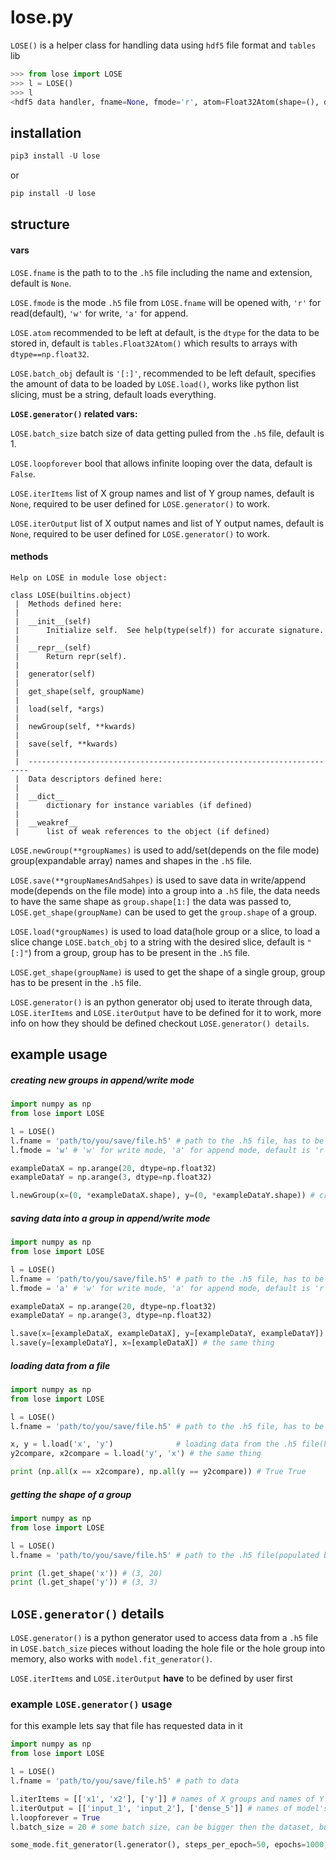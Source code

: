 # lose.py

`LOSE()` is a helper class for handling data using `hdf5` file format and `tables` lib

```python
>>> from lose import LOSE
>>> l = LOSE()
>>> l
<hdf5 data handler, fname=None, fmode='r', atom=Float32Atom(shape=(), dflt=0.0)>

```

## installation
```python
pip3 install -U lose
```
or
```python
pip install -U lose
```

## structure
#### vars
`LOSE.fname` is the path to  to the `.h5` file including the name and extension, default is `None`.

`LOSE.fmode` is the mode `.h5` file from `LOSE.fname` will be opened with, `'r'` for read(default), `'w'` for write, `'a'` for append.

`LOSE.atom` recommended to be left at default, is the `dtype` for the data to be stored in, default is `tables.Float32Atom()` which results to arrays with `dtype==np.float32`.

`LOSE.batch_obj` default is `'[:]'`, recommended to be left default, specifies the amount of data to be loaded by `LOSE.load()`, works like python list slicing, must be a string, default loads everything.

**`LOSE.generator()` related vars:**

`LOSE.batch_size` batch size of data getting pulled from the `.h5` file, default is 1.

`LOSE.loopforever` bool that allows infinite looping over the data, default is `False`.

`LOSE.iterItems` list of X group names and list of Y group names, default is `None`, required to be user defined for `LOSE.generator()` to work.

`LOSE.iterOutput` list of X output names and list of Y output names, default is `None`, required to be user defined for `LOSE.generator()` to work.

#### methods
```
Help on LOSE in module lose object:

class LOSE(builtins.object)
 |  Methods defined here:
 |  
 |  __init__(self)
 |      Initialize self.  See help(type(self)) for accurate signature.
 |  
 |  __repr__(self)
 |      Return repr(self).
 |  
 |  generator(self)
 |  
 |  get_shape(self, groupName)
 |  
 |  load(self, *args)
 |  
 |  newGroup(self, **kwards)
 |  
 |  save(self, **kwards)
 |  
 |  ----------------------------------------------------------------------
 |  Data descriptors defined here:
 |  
 |  __dict__
 |      dictionary for instance variables (if defined)
 |  
 |  __weakref__
 |      list of weak references to the object (if defined)
```

`LOSE.newGroup(**groupNames)` is used to add/set(depends on the file mode) group(expandable array) names and shapes in the `.h5` file.


`LOSE.save(**groupNamesAndSahpes)` is used to save data in write/append mode(depends on the file mode) into a group into a `.h5` file, the data needs to have the same shape as `group.shape[1:]` the data was passed to, `LOSE.get_shape(groupName)` can be used to get the `group.shape` of a group.


`LOSE.load(*groupNames)` is used to load data(hole group or a slice, to load a slice change `LOSE.batch_obj` to a string with the desired slice, default is `"[:]"`) from a group, group has to be present in the `.h5` file.


`LOSE.get_shape(groupName)` is used to get the shape of a single group, group has to be present in the `.h5` file.


`LOSE.generator()` is an python generator obj used to iterate through data, `LOSE.iterItems` and `LOSE.iterOutput` have to be defined for it to work, more info on how they should be defined checkout `LOSE.generator() details`.

## example usage

##### creating new groups in append/write mode 
```python
import numpy as np
from lose import LOSE

l = LOSE()
l.fname = 'path/to/you/save/file.h5' # path to the .h5 file, has to be user defined before any methods can be used, default is None
l.fmode = 'w' # 'w' for write mode, 'a' for append mode, default is 'r'

exampleDataX = np.arange(20, dtype=np.float32)
exampleDataY = np.arange(3, dtype=np.float32)

l.newGroup(x=(0, *exampleDataX.shape), y=(0, *exampleDataY.shape)) # creating new groups(ready for data saved to) in a file, if fmode is 'w' all groups in the file will be overwritten 
```
##### saving data into a group in append/write mode
```python
import numpy as np
from lose import LOSE

l = LOSE()
l.fname = 'path/to/you/save/file.h5' # path to the .h5 file, has to be user defined before any methods can be used, default is None
l.fmode = 'a' # 'w' for write mode, 'a' for append mode, default is 'r', 'a' mode append data to the file, 'w' mode overwrites data for the group in the file

exampleDataX = np.arange(20, dtype=np.float32)
exampleDataY = np.arange(3, dtype=np.float32)

l.save(x=[exampleDataX, exampleDataX], y=[exampleDataY, exampleDataY]) # saving data into groups defined in the previous example, in append mode
l.save(y=[exampleDataY], x=[exampleDataX]) # the same thing
```
##### loading data from a file
```python
import numpy as np
from lose import LOSE

l = LOSE()
l.fname = 'path/to/you/save/file.h5' # path to the .h5 file, has to be user defined before any methods can be used, default is None

x, y = l.load('x', 'y')				 # loading data from the .h5 file(has to be a real file) populated by previous examples
y2compare, x2compare = l.load('y', 'x') # the same thing 

print (np.all(x == x2compare), np.all(y == y2compare)) # True True
```
##### getting the shape of a group
```python
import numpy as np
from lose import LOSE

l = LOSE()
l.fname = 'path/to/you/save/file.h5' # path to the .h5 file(populated by previous examples), has to be user defined before any methods can be used, default is None

print (l.get_shape('x')) # (3, 20)
print (l.get_shape('y')) # (3, 3)
```
## `LOSE.generator()` details
`LOSE.generator()` is a python generator used to access data from a `.h5` file in `LOSE.batch_size` pieces without loading the hole file or the hole group into memory, also works with `model.fit_generator()`.

`LOSE.iterItems` and `LOSE.iterOutput` __have__ to be defined by user first

### example `LOSE.generator()` usage
for this example lets say that file has requested data in it
```python
import numpy as np
from lose import LOSE

l = LOSE()
l.fname = 'path/to/you/save/file.h5' # path to data

l.iterItems = [['x1', 'x2'], ['y']] # names of X groups and names of Y groups, all group names need to have most outer dim the same and be present in the .h5 file
l.iterOutput = [['input_1', 'input_2'], ['dense_5']] # names of model's layers the data will be cast on, group.shape[1:] needs to match the layer's input shape
l.loopforever = True
l.batch_size = 20 # some batch size, can be bigger then the dataset, but won't output more data, it will just loop over or stop the iteration if LOSE.loopforever is False

some_mode.fit_generator(l.generator(), steps_per_epoch=50, epochs=1000, shuffle=False) # the only down side is that it can't be shuffled by model.fit_generator(), yet...
```